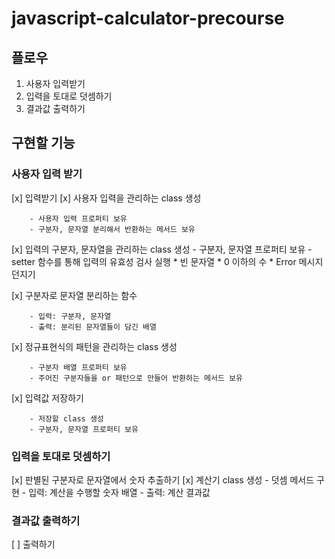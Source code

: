 # javascript-calculator-precourse

## 플로우

1. 사용자 입력받기
2. 입력을 토대로 덧셈하기
3. 결과값 출력하기

## 구현할 기능

### 사용자 입력 받기

[x]  입력받기
[x]  사용자 입력을 관리하는 class 생성

        - 사용자 입력 프로퍼티 보유
        - 구분자, 문자열 분리해서 반환하는 메서드 보유
[x]  입력의 구분자, 문자열을 관리하는 class 생성
        - 구분자, 문자열 프로퍼티 보유
        - setter 함수를 통해 입력의 유효성 검사 실행
                * 빈 문자열
                * 0 이하의 수
                * Error 메시지 던지기


        
[x] 구분자로 문자열 분리하는 함수

        - 입력: 구분자, 문자열
        - 출력: 분리된 문자열들이 담긴 배열
[x] 정규표현식의 패턴을 관리하는 class 생성

        - 구분자 배열 프로퍼티 보유
        - 주어진 구분자들을 or 패턴으로 만들어 반환하는 메서드 보유
[x]  입력값 저장하기

        - 저장할 class 생성
        - 구분자, 문자열 프로퍼티 보유

### 입력을 토대로 덧셈하기

[x] 판별된 구분자로 문자열에서 숫자 추출하기
[x] 계산기 class 생성
        - 덧셈 메서드 구현
        - 입력: 계산을 수행할 숫자 배열
        - 출력: 계산 결과값

### 결과값 출력하기

[ ] 출력하기
